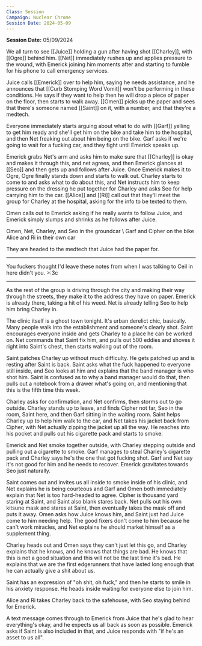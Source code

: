 ```yaml
---
Class: Session
Campaign: Nuclear Chrome
Session Date: 2024-05-09
---
```

**Session Date:** 05/09/2024

We all turn to see [[Juice]] holding a gun after having shot [[Charley]], with [[Ogre]] behind him. [[Net]] immediately rushes up and applies pressure to the wound, with Emerick joining him moments after and starting to fumble for his phone to call emergency services.

Juice calls [[Emerick]] over to help him, saying he needs assistance, and he announces that [[Curb Stomping Word Vomit]] won't be performing in these conditions. He says if they want to help then he will drop a piece of paper on the floor, then starts to walk away. [[Omen]] picks up the paper and sees that there's someone named [[Saint]] on it, with a number, and that they're a medtech.

Everyone immediately starts arguing about what to do with [[Garf]] yelling to get him ready and she'll get him on the bike and take him to the hospital, and then Net freaking out about him being on the bike. Garf asks if we're going to wait for a fucking car, and they fight until Emerick speaks up.

Emerick grabs Net's arm and asks him to make sure that [[Charley]] is okay and makes it through this, and net agrees, and then Emerick glances at [[Seo]] and then gets up and follows after Juice. Once Emerick makes it to Ogre, Ogre finally stands down and starts to walk out. Charley starts to come to and asks what to do about this, and Net instructs him to keep pressure on the dressing he put together for Charley and asks Seo for help carrying him to the car. [[Alice]] and [[Ri]] call out that they'll meet the group for Charley at the hospital, asking for the info to be texted to them.

Omen calls out to Emerick asking if he really wants to follow Juice, and Emerick simply slumps and shrinks as he follows after Juice.

Omen, Net, Charley, and Seo in the groundcar \ 
Garf and Cipher on the bike \
Alice and Ri in their own car

They are headed to the medtech that Juice had the paper for.

---

You fuckers thought I'd leave these notes from when I was talking to Ceil in here didn't you. >:3c

---

As the rest of the group is driving through the city and making their way through the streets, they make it to the address they have on paper. Emerick is already there, taking a hit of his weed. Net is already telling Seo to help him bring Charley in.

The clinic itself is a ghost town tonight. It's urban derelict chic, basically. Many people walk into the establishment and someone's clearly shot. Saint encourages everyone inside and gets Charley to a place he can be worked on. Net commands that Saint fix him, and pulls out 500 eddies and shoves it right into Saint's chest, then starts walking out of the room.

Saint patches Charley up without much difficulty. He gets patched up and is resting after Saint is back. Saint asks what the fuck happened to everyone still inside, and Seo looks at him and explains that the band manager is who shot him. Saint is confused as to why a band manager would do that, then pulls out a notebook from a drawer what's going on, and mentioning that this is the fifth time this week.

Charley asks for confirmation, and Net confirms, then storms out to go outside. Charley stands up to leave, and finds Cipher not far, Seo in the room, Saint here, and then Garf sitting in the waiting room. Saint helps Charley up to help him walk to the car, and Net takes his jacket back from Cipher, with Net actually zipping the jacket up all the way. He reaches into his pocket and pulls out his cigarette pack and starts to smoke.

Emerick and Net smoke together outside, with Charley stepping outside and pulling out a cigarette to smoke. Garf manages to steal Charley's cigarette pack and Charley says he's the one that got fucking shot. Garf and Net say it's not good for him and he needs to recover. Emerick gravitates towards Seo just naturally.

Saint comes out and invites us all inside to smoke inside of his clinic, and Net explains he is being courteous and Garf and Omen both immediately explain that Net is too hard-headed to agree. Cipher is thousand yard staring at Saint, and Saint also blank stares back. Net pulls out his own kitsune mask and stares at Saint, then eventually takes the mask off and puts it away. Omen asks how Juice knows him, and Saint just had Juice come to him needing help. The good fixers don't come to him because he can't work miracles, and Net explains he should market himself as a supplement thing.

Charley heads out and Omen says they can't just let this go, and Charley explains that he knows, and he knows that things are bad. He knows that this is not a good situation and this will not be the last time it's bad. He explains that we are the first edgerunners that have lasted long enough that he can actually give a shit about us.

Saint has an expression of "oh shit, oh fuck," and then he starts to smile in his anxiety response. He heads inside waiting for everyone else to join him.

Alice and Ri takes Charley back to the safehouse, with Seo staying behind for Emerick.

A text message comes through to Emerick from Juice that he's glad to hear everything's okay, and he expects us all back as soon as possible. Emerick asks if Saint is also included in that, and Juice responds with "if he's an asset to us all".